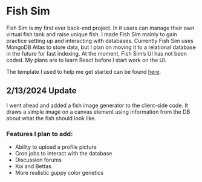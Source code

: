 # Fish Sim

Fish Sim is my first ever back-end project. In it users can manage their own virtual fish tank and raise unique fish. I made Fish Sim mainly to gain practice setting up and interacting with databases. Currently Fish Sim uses MongoDB Atlas to store data, but I plan on moving it to a relational database in the future for fast indexing.
At the moment, Fish Sim’s UI has not been coded. My plans are to learn React before I start work on the UI. 

The template I used to help me get started can be found [here](https://github.com/100devs/todo-mvc-auth-local).

## 2/13/2024 Update 
I went ahead and added a fish image generator to the client-side code. It draws a simple image on a canvas element using information from the DB about what the fish should look like. 

### Features I plan to add:
- Ability to upload a profile picture
- Cron jobs to interact with the database
- Discussion forums
- Koi and Bettas
- More realistic guppy color genetics
